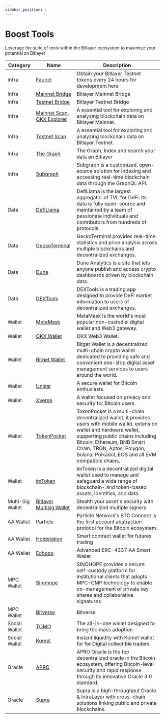 ```yaml
---
sidebar_position: 1
---
```



# Boost Tools

Leverage the suite of tools within the Bitlayer ecosystem to maximize your potential on Bitlayer

| Category   | Name | Description | 
|----------------|----------|----------|
|Infra  | [Faucet](https://www.bitlayer.org/faucet)    | Obtain your Bitlayer Testnet tokens every 24 hours for development here   |
|Infra| [Mainnet Bridge](https://www.bitlayer.org/bridge)    | Bitlayer Mainnet Bridge   |
|Infra| [Testnet Bridge](https://www.bitlayer.org/bridge/testnet)    | Bitlayer Testnet Bridge   |
|Infra|[Mainnet Scan](https://www.btrscan.com/),<br/>  [OKX Explorer](https://www.okx.com/zh-hans/web3/explorer/bitlayer)  | A essential tool for exploring and analyzing blockchain data on Bitlayer Mainnet.    | 
|Infra| [Testnet Scan](https://testnet.btrscan.com/)    | A essential tool for exploring and analyzing blockchain data on Bitlayer Testnet.   | 
|Infra| [The Graph](https://docs.bitlayer.org/docs/Build/DeveloperResources/TheGraph)    |The Graph, Index and search your data on Bitlayer   | 
|Infra| [Subgraph](https://docs.bitlayer.org/docs/Build/DeveloperResources/Subgraph)    |  Subgraph is a customized, open-source solution for indexing and accessing real-time blockchain data through the GraphQL API.| 
|Data|[DefiLlama](https://defillama.com/chain/Bitlayer)|DefiLlama is the largest aggregator of TVL for DeFi. Its data is fully open-source and maintained by a team of passionate individuals and contributors from hundreds of protocols.|
|Data|[GeckoTerminal](https://www.geckoterminal.com/)|GeckoTerminal provides real-time statistics and price analysis across multiple blockchains and decentralized exchanges. |
|Data|[Dune](https://dune.com/discover/content/trending)|Dune Analytics is a site that lets anyone publish and access crypto dashboards driven by blockchain data. |
|Data|[DEXTools](https://www.dextools.io/app/en/hot-pairs)|DEXTools is a trading app designed to provide DeFi market information to users of decentralized exchanges.|
|Wallet|[MetaMask](https://metamask.io/)|MetaMask is the world's most popular non-custodial digital wallet and Web3 gateway.|
|Wallet|[OKX Wallet](https://www.okx.com/web3)|OKX Web3 Wallet.|
|Wallet|[Bitget Wallet](https://web3.bitget.com/)|Bitget Wallet is a decentralized multi-chain crypto wallet dedicated to providing safe and convenient one-stop digital asset management services to users around the world.|
|Wallet|[Unisat](https://unisat.io/)|A secure wallet for Bitcoin enthusiasts.|
|Wallet|[Xverse](https://www.xverse.app/)|A wallet focused on privacy and security for Bitcoin users.|
|Wallet|[TokenPocket](https://www.tokenpocket.pro/)|TokenPocket is a multi-chain decentralized wallet, it provides users with mobile wallet, extension wallet and hardware wallet, supporting public chains including Bitcoin, Ethereum, BNB Smart Chain, TRON, Aptos, Polygon, Solana, Polkadot, EOS and all EVM compatible chains. |
|Wallet|[imToken](https://token.im/)|imToken is a decentralized digital wallet used to manage and safeguard a wide range of blockchain- and token-based assets, identities, and data.|
|Multi-Sig Wallet|[Bitlayer Multisig Wallet](http://multisign.bitlayer.org)|Stealth your asset's security with decentralized multiple signers|
|AA Wallet|[Particle](../../Hidden/Build/BTC-Connect.md)|Particle Network's BTC Connect is the first account abstraction protocol for the Bitcoin ecosystem.|
|AA Wallet|[Holdstation](https://holdstation.com/)|Smart contract wallet for futures trading|
|AA Wallet|[Echooo](https://www.echooo.xyz/)|Advanced ERC-4337 AA Smart Wallet|
|MPC Wallet|[Sinohope](https://www.sinohope.com/)|SINOHOPE provides a secure self-custody platform for institutional clients that adopts MPC-CMP technology to enable co-management of private key shares and collaborative signatures |
|MPC Wallet|[Bitverse](https://www.bitverse.zone/)|Bitverse|
|Social Wallet|[TOMO](https://tomo.inc/)|The all-in-one wallet designed to bring the mass adoption|
|Social Wallet|[Komet](https://komet.me/)|Instant liquidity with Komet wallet for for Digital collectible traders|
|Oracle|[APRO](https://www.apro.com/)|APRO Oracle is the top decentralized oracle in the Bitcoin ecosystem, offering Bitcoin-level security and rapid response through its innovative Oracle 3.0 standard.|
|Oracle|[Supra](https://supra.com/)|Supra is a high-throughput Oracle & IntraLayer with cross-chain solutions linking public and private blockchains.|